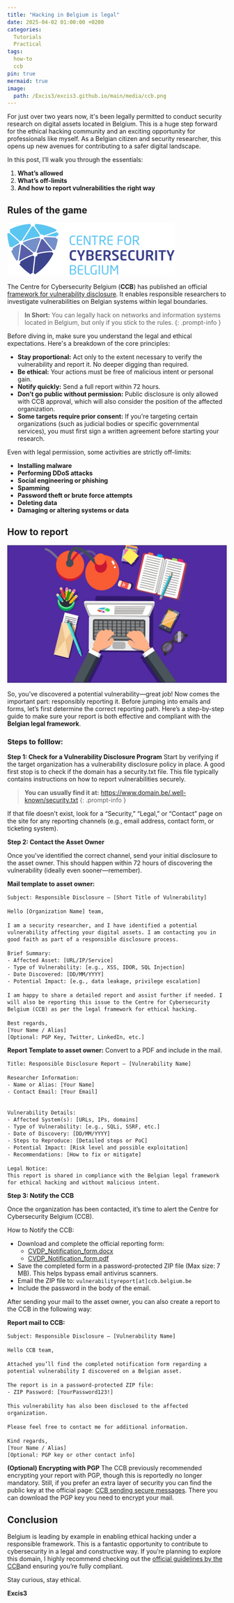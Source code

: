 ```yaml
---
title: "Hacking in Belgium is legal"
date: 2025-04-02 01:00:00 +0200
categories:
  Tutorials
  Practical
tags:
  how-to
  ccb
pin: true
mermaid: true
image:
  path: /Excis3/excis3.github.io/main/media/ccb.png
---
```


For just over two years now, it's been legally permitted to conduct security research on digital assets located in Belgium.
This is a huge step forward for the ethical hacking community and an exciting opportunity for professionals like myself. As a Belgian citizen and security researcher, this opens up new avenues for contributing to a safer digital landscape.

In this post, I’ll walk you through the essentials:
1. **What’s allowed**
2. **What’s off-limits**
3. **And how to report vulnerabilities the right way**


## Rules of the game

![logo-ccb.svg](https://raw.githubusercontent.com/Excis3/excis3.github.io/refs/heads/main/media/logo_ccb.svg)

The Centre for Cybersecurity Belgium (**CCB**) has published an official [framework for vulnerability disclosure](https://ccb.belgium.be/cert/vulnerability-reporting-ccb). It enables responsible researchers to investigate vulnerabilities on Belgian systems within legal boundaries.

> **In Short:** You can legally hack on networks and information systems located in Belgium, but only if you stick to the rules.
{: .prompt-info }


Before diving in, make sure you understand the legal and ethical expectations. Here's a breakdown of the core principles:
* **Stay proportional:** Act only to the extent necessary to verify the vulnerability and report it. No deeper digging than required.
* **Be ethical:** Your actions must be free of malicious intent or personal gain.
* **Notify quickly:** Send a full report within 72 hours.
* **Don’t go public without permission:** Public disclosure is only allowed with CCB approval, which will also consider the position of the affected organization.
* **Some targets require prior consent:** If you're targeting certain organizations (such as judicial bodies or specific governmental services), you must first sign a written agreement before starting your research.


Even with legal permission, some activities are strictly off-limits:
* **Installing malware**
* **Performing DDoS attacks**
* **Social engineering or phishing**
* **Spamming**
* **Password theft or brute force attempts**
* **Deleting data**
* **Damaging or altering systems or data**


## How to report

![report.jpg](https://raw.githubusercontent.com/Excis3/excis3.github.io/refs/heads/main/media/report.jpg)

So, you’ve discovered a potential vulnerability—great job! Now comes the important part: responsibly reporting it.
Before jumping into emails and forms, let’s first determine the correct reporting path. Here’s a step-by-step guide to make sure your report is both effective and compliant with the **Belgian legal framework**.

### Steps to folllow:

**Step 1: Check for a Vulnerability Disclosure Program**
Start by verifying if the target organization has a vulnerability disclosure policy in place.
A good first stop is to check if the domain has a security.txt file. This file typically contains instructions on how to report vulnerabilities securely.

> **You can usually find it at:** https://www.domain.be/.well-known/security.txt
{: .prompt-info }

If that file doesn't exist, look for a “Security,” “Legal,” or “Contact” page on the site for any reporting channels (e.g., email address, contact form, or ticketing system).


**Step 2: Contact the Asset Owner**

Once you've identified the correct channel, send your initial disclosure to the asset owner. This should happen within 72 hours of discovering the vulnerability (ideally even sooner—remember).


**Mail template to asset owner:**
```
Subject: Responsible Disclosure – [Short Title of Vulnerability]

Hello [Organization Name] team,

I am a security researcher, and I have identified a potential vulnerability affecting your digital assets. I am contacting you in good faith as part of a responsible disclosure process.

Brief Summary:
- Affected Asset: [URL/IP/Service]
- Type of Vulnerability: [e.g., XSS, IDOR, SQL Injection]
- Date Discovered: [DD/MM/YYYY]
- Potential Impact: [e.g., data leakage, privilege escalation]

I am happy to share a detailed report and assist further if needed. I will also be reporting this issue to the Centre for Cybersecurity Belgium (CCB) as per the legal framework for ethical hacking.

Best regards,  
[Your Name / Alias]  
[Optional: PGP Key, Twitter, LinkedIn, etc.]
```

**Report Template to asset owner:**
Convert to a PDF and include in the mail.
```
Title: Responsible Disclosure Report – [Vulnerability Name]

Researcher Information:
- Name or Alias: [Your Name]
- Contact Email: [Your Email]


Vulnerability Details:
- Affected System(s): [URLs, IPs, domains]
- Type of Vulnerability: [e.g., SQLi, SSRF, etc.]
- Date of Discovery: [DD/MM/YYYY]
- Steps to Reproduce: [Detailed steps or PoC]
- Potential Impact: [Risk level and possible exploitation]
- Recommendations: [How to fix or mitigate]

Legal Notice:
This report is shared in compliance with the Belgian legal framework for ethical hacking and without malicious intent.
```


**Step 3: Notify the CCB**

Once the organization has been contacted, it’s time to alert the Centre for Cybersecurity Belgium (CCB).

How to Notify the CCB:
 - Download and complete the official reporting form:
   - [CVDP_Notification_form.docx](https://ccb.belgium.be/sites/default/files/2024-12/CVDP%20Procedure%20Complete%20Notification%20form%20EN.docx)
   - [CVDP_Notification_form.pdf](https://ccb.belgium.be/sites/default/files/2024-12/CVDP%20Procedure%20Complete%20Notification%20form%20EN.pdf)
 - Save the completed form in a password-protected ZIP file (Max size: 7 MB). This helps bypass email antivirus scanners.
 - Email the ZIP file to:
   `vulnerabilityreport[at]ccb.belgium.be`
 - Include the password in the body of the email.

After sending your mail to the asset owner, you can also create a report to the CCB in the following way:

**Report mail to CCB:**
```
Subject: Responsible Disclosure – [Vulnerability Name]

Hello CCB team,

Attached you’ll find the completed notification form regarding a potential vulnerability I discovered on a Belgian asset.

The report is in a password-protected ZIP file:
- ZIP Password: [YourPassword123!]

This vulnerability has also been disclosed to the affected organization.

Please feel free to contact me for additional information.

Kind regards,  
[Your Name / Alias]  
[Optional: PGP key or other contact info]
```

**(Optional) Encrypting with PGP**
The CCB previously recommended encrypting your report with PGP, though this is reportedly no longer mandatory. Still, if you prefer an extra layer of security you can find the public key at the official page: [CCB sending secure messages](https://ccb.belgium.be/cert/send-encrypted-message). There you can download the PGP key you need to encrypt your mail.


## Conclusion
Belgium is leading by example in enabling ethical hacking under a responsible framework. This is a fantastic opportunity to contribute to cybersecurity in a legal and constructive way.
If you’re planning to explore this domain, I highly recommend checking out the [official guidelines by the CCB](https://ccb.belgium.be/cert/vulnerability-reporting-ccb)and ensuring you’re fully compliant.

Stay curious, stay ethical.

**Excis3**

